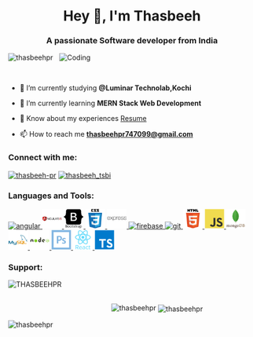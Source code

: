 <h1 align="center">Hey 👋, I'm Thasbeeh</h1>
<h3 align="center">A passionate Software developer from India</h3>
<img align="right" alt="Coding" width="400" src="https://www.atlantapublicschools.us/cms/lib/GA01000924/Centricity/Domain/16791/blue_boy_typing_nothought.gif">

<p align="left"> <img src="https://komarev.com/ghpvc/?username=thasbeehpr&label=Profile%20views&color=0e75b6&style=flat" alt="thasbeehpr" /> </p>

<p align="left"> <a href="https://twitter.com/" target="blank"><img src="https://img.shields.io/twitter/follow/?logo=twitter&style=for-the-badge" alt="" /></a> </p>

- 🔭 I’m currently studying **@Luminar Technolab,Kochi**

- 🌱 I’m currently learning **MERN Stack Web Development**

- 📄 Know about my experiences [Resume](https://drive.google.com/file/d/1z3LC0EO1GpntgWegN6JkjajTxamce9kt/view?usp=share_link)

- 📫 How to reach me **thasbeehpr747099@gmail.com**

<h3 align="left">Connect with me:</h3>
<p align="left">
<a href="https://linkedin.com/in/thasbeeh-pr" target="blank"><img align="center" src="https://raw.githubusercontent.com/rahuldkjain/github-profile-readme-generator/master/src/images/icons/Social/linked-in-alt.svg" alt="thasbeeh-pr" height="30" width="40" /></a>
<a href="https://instagram.com/thasbeeh_tsbi" target="blank"><img align="center" src="https://raw.githubusercontent.com/rahuldkjain/github-profile-readme-generator/master/src/images/icons/Social/instagram.svg" alt="thasbeeh_tsbi" height="30" width="40" /></a>
</p>

<h3 align="left">Languages and Tools:</h3>
<p align="left"> <a href="https://angular.io" target="_blank" rel="noreferrer"> <img src="https://angular.io/assets/images/logos/angular/angular.svg" alt="angular" width="40" height="40"/> </a> <a href="https://angular.io" target="_blank" rel="noreferrer"> <img src="https://raw.githubusercontent.com/devicons/devicon/master/icons/angularjs/angularjs-original-wordmark.svg" alt="angularjs" width="40" height="40"/> </a> <a href="https://getbootstrap.com" target="_blank" rel="noreferrer"> <img src="https://raw.githubusercontent.com/devicons/devicon/master/icons/bootstrap/bootstrap-plain-wordmark.svg" alt="bootstrap" width="40" height="40"/> </a> <a href="https://www.w3schools.com/css/" target="_blank" rel="noreferrer"> <img src="https://raw.githubusercontent.com/devicons/devicon/master/icons/css3/css3-original-wordmark.svg" alt="css3" width="40" height="40"/> </a> <a href="https://expressjs.com" target="_blank" rel="noreferrer"> <img src="https://raw.githubusercontent.com/devicons/devicon/master/icons/express/express-original-wordmark.svg" alt="express" width="40" height="40"/> </a> <a href="https://firebase.google.com/" target="_blank" rel="noreferrer"> <img src="https://www.vectorlogo.zone/logos/firebase/firebase-icon.svg" alt="firebase" width="40" height="40"/> </a> <a href="https://git-scm.com/" target="_blank" rel="noreferrer"> <img src="https://www.vectorlogo.zone/logos/git-scm/git-scm-icon.svg" alt="git" width="40" height="40"/> </a> <a href="https://www.w3.org/html/" target="_blank" rel="noreferrer"> <img src="https://raw.githubusercontent.com/devicons/devicon/master/icons/html5/html5-original-wordmark.svg" alt="html5" width="40" height="40"/> </a> <a href="https://developer.mozilla.org/en-US/docs/Web/JavaScript" target="_blank" rel="noreferrer"> <img src="https://raw.githubusercontent.com/devicons/devicon/master/icons/javascript/javascript-original.svg" alt="javascript" width="40" height="40"/> </a> <a href="https://www.mongodb.com/" target="_blank" rel="noreferrer"> <img src="https://raw.githubusercontent.com/devicons/devicon/master/icons/mongodb/mongodb-original-wordmark.svg" alt="mongodb" width="40" height="40"/> </a> <a href="https://www.mysql.com/" target="_blank" rel="noreferrer"> <img src="https://raw.githubusercontent.com/devicons/devicon/master/icons/mysql/mysql-original-wordmark.svg" alt="mysql" width="40" height="40"/> </a> <a href="https://nodejs.org" target="_blank" rel="noreferrer"> <img src="https://raw.githubusercontent.com/devicons/devicon/master/icons/nodejs/nodejs-original-wordmark.svg" alt="nodejs" width="40" height="40"/> </a> <a href="https://www.photoshop.com/en" target="_blank" rel="noreferrer"> <img src="https://raw.githubusercontent.com/devicons/devicon/master/icons/photoshop/photoshop-line.svg" alt="photoshop" width="40" height="40"/> </a> <a href="https://reactjs.org/" target="_blank" rel="noreferrer"> <img src="https://raw.githubusercontent.com/devicons/devicon/master/icons/react/react-original-wordmark.svg" alt="react" width="40" height="40"/> </a> <a href="https://www.typescriptlang.org/" target="_blank" rel="noreferrer"> <img src="https://raw.githubusercontent.com/devicons/devicon/master/icons/typescript/typescript-original.svg" alt="typescript" width="40" height="40"/> </a> </p>

<h3 align="left">Support:</h3>
<p><a href="https://www.buymeacoffee.com/THASBEEHPR"> <img align="left" src="https://cdn.buymeacoffee.com/buttons/v2/default-yellow.png" height="50" width="210" alt="THASBEEHPR" /></a></p><br><br>

<p><img align="left" src="https://github-readme-stats.vercel.app/api/top-langs?username=thasbeehpr&show_icons=true&locale=en&layout=compact" alt="thasbeehpr" /></p>

<p>&nbsp;<img align="center" src="https://github-readme-stats.vercel.app/api?username=thasbeehpr&show_icons=true&locale=en" alt="thasbeehpr" /></p>

<p><img align="center" src="https://github-readme-streak-stats.herokuapp.com/?user=thasbeehpr&" alt="thasbeehpr" /></p>
